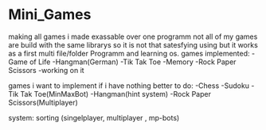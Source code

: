 # Mini_Games
making all games i made exassable over one programm
not all of my games are build with the same librarys so 
it is not that satesfying using but it works as a first
multi file/folder Programm and learning os.
games implemented:
-Game of Life
-Hangman(German)
-Tik Tak Toe
-Memory
-Rock Paper Scissors -working on it

games i want to implement if i have nothing better to do:
-Chess
-Sudoku
-Tik Tak Toe(MinMaxBot)
-Hangman(hint system)
-Rock Paper Scissors(Multiplayer)

system:
sorting (singelplayer, multiplayer , mp-bots)